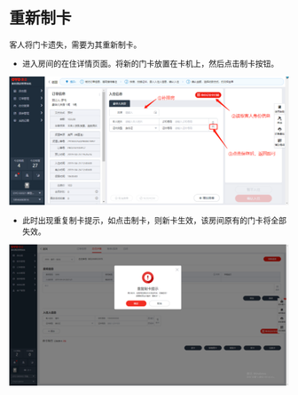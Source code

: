 # 重新制卡

客人将门卡遗失，需要为其重新制卡。

* 进入房间的在住详情页面。将新的门卡放置在卡机上，然后点击制卡按钮。

![](../../../../.gitbook/assets/image%20%28383%29.png)

* 此时出现重复制卡提示，如点击制卡，则新卡生效，该房间原有的门卡将全部失效。

![](../../../../.gitbook/assets/image%20%28198%29.png)



